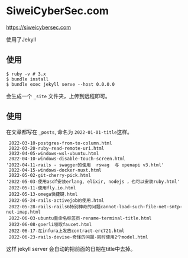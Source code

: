 # SiweiCyberSec.com

https://siweicybersec.com

使用了Jekyll

## 使用

```
$ ruby -v # 3.x
$ bundle install
$ bundle exec jekyll serve --host 0.0.0.0
```

会生成一个 `_site` 文件夹，上传到远程即可。


## 使用


在文章都写在 `_posts`, 命名为 `2022-01-01-title`这样。

```
 2022-03-10-postgres-from-to-column.html
 2022-03-20-ruby-read-remote-uri.html
 2022-04-05-windows-wsl-ubuntu.html
 2022-04-10-windows-disable-touch-screen.html
'2022-04-11-rails - swagger的使用  rswag  与 openapi v3.html'
 2022-04-15-windows-docker-nuxt.html
 2022-05-02-git-cherry-pick.html
'2022-05-03-使用asdf安装erlang, elixir, nodejs ，也可以安装ruby.html'
 2022-05-11-使用fly.io.html
 2022-05-13-omega快捷键.html
 2022-05-24-rails-activejob的使用.html
 2022-05-28-rails-rails6特别神奇的问题cannot-load-such-file-net-smtp-net-imap.html
 2022-06-03-ubuntu重命名标签页-rename-terminal-title.html
 2022-06-08-goerli领取faucet.html
 2022-06-17-在infura上发放contract-erc721.html
 2022-06-23-rails-devise-奇怪的问题-同时使用2个model.html
```

这样 jekyll server 会自动的把前面的日期在title中去掉。

